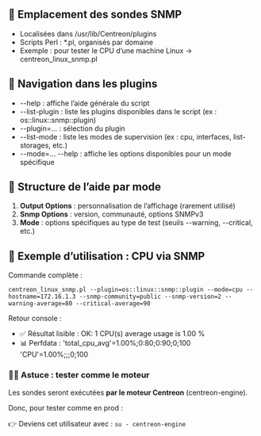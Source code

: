 ## **📂 Emplacement des sondes SNMP**

- Localisées dans /usr/lib/Centreon/plugins
- Scripts Perl : *.pl, organisés par domaine
- Exemple : pour tester le CPU d’une machine Linux → centreon_linux_snmp.pl



## **🧭 Navigation dans les plugins**

- --help : affiche l’aide générale du script
- --list-plugin : liste les plugins disponibles dans le script (ex : os::linux::snmp::plugin)
- --plugin=... : sélection du plugin
- --list-mode : liste les modes de supervision (ex : cpu, interfaces, list-storages, etc.)
- --mode=... --help : affiche les options disponibles pour un mode spécifique



## **🔧 Structure de l’aide par mode**

1.  **Output Options** : personnalisation de l’affichage (rarement utilisé)
2.  **Snmp Options** : version, communauté, options SNMPv3
3.  **Mode** : options spécifiques au type de test (seuils --warning, --critical, etc.)



## **🧪 Exemple d’utilisation : CPU via SNMP**

Commande complète :

`centreon_linux_snmp.pl --plugin=os::linux::snmp::plugin --mode=cpu --hostname=172.16.1.3 --snmp-community=public --snmp-version=2 --warning-average=80 --critical-average=90`

Retour console :

- ✅ Résultat lisible : OK: 1 CPU(s) average usage is 1.00 %
- 📊 Perfdata : 'total_cpu_avg'=1.00%;0:80;0:90;0;100 'CPU'=1.00%;;;0;100



### **🧙‍♂️ Astuce : tester comme le moteur**

Les sondes seront exécutées **par le moteur Centreon** (centreon-engine).

Donc, pour tester comme en prod :

👉 Deviens cet utilisateur avec : `su - centreon-engine`

